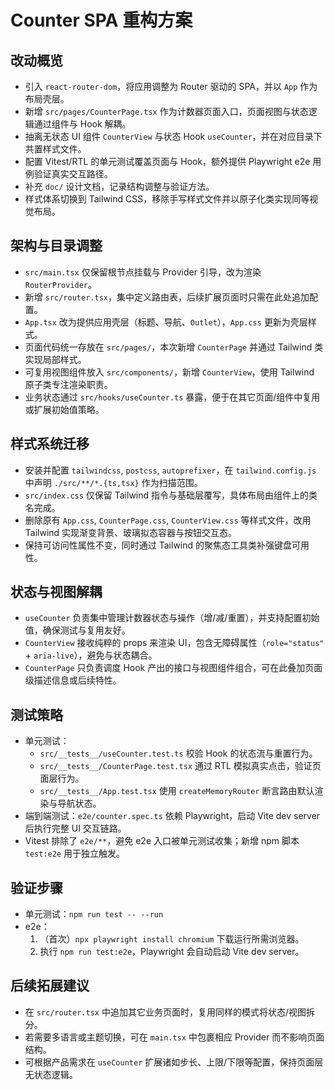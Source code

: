 # Counter SPA 重构方案

## 改动概览
- 引入 `react-router-dom`，将应用调整为 Router 驱动的 SPA，并以 `App` 作为布局壳层。
- 新增 `src/pages/CounterPage.tsx` 作为计数器页面入口，页面视图与状态逻辑通过组件与 Hook 解耦。
- 抽离无状态 UI 组件 `CounterView` 与状态 Hook `useCounter`，并在对应目录下共置样式文件。
- 配置 Vitest/RTL 的单元测试覆盖页面与 Hook，额外提供 Playwright e2e 用例验证真实交互路径。
- 补充 `doc/` 设计文档，记录结构调整与验证方法。
- 样式体系切换到 Tailwind CSS，移除手写样式文件并以原子化类实现同等视觉布局。

## 架构与目录调整
- `src/main.tsx` 仅保留根节点挂载与 Provider 引导，改为渲染 `RouterProvider`。
- 新增 `src/router.tsx`，集中定义路由表，后续扩展页面时只需在此处追加配置。
- `App.tsx` 改为提供应用壳层（标题、导航、`Outlet`），`App.css` 更新为壳层样式。
- 页面代码统一存放在 `src/pages/`，本次新增 `CounterPage` 并通过 Tailwind 类实现局部样式。
- 可复用视图组件放入 `src/components/`，新增 `CounterView`，使用 Tailwind 原子类专注渲染职责。
- 业务状态通过 `src/hooks/useCounter.ts` 暴露，便于在其它页面/组件中复用或扩展初始值策略。

## 样式系统迁移
- 安装并配置 `tailwindcss`, `postcss`, `autoprefixer`，在 `tailwind.config.js` 中声明 `./src/**/*.{ts,tsx}` 作为扫描范围。
- `src/index.css` 仅保留 Tailwind 指令与基础层覆写，具体布局由组件上的类名完成。
- 删除原有 `App.css`, `CounterPage.css`, `CounterView.css` 等样式文件，改用 Tailwind 实现渐变背景、玻璃拟态容器与按钮交互态。
- 保持可访问性属性不变，同时通过 Tailwind 的聚焦态工具类补强键盘可用性。

## 状态与视图解耦
- `useCounter` 负责集中管理计数器状态与操作（增/减/重置），并支持配置初始值，确保测试与复用友好。
- `CounterView` 接收纯粹的 props 来渲染 UI，包含无障碍属性（`role="status"` + `aria-live`），避免与状态耦合。
- `CounterPage` 只负责调度 Hook 产出的接口与视图组件组合，可在此叠加页面级描述信息或后续特性。

## 测试策略
- 单元测试：
  - `src/__tests__/useCounter.test.ts` 校验 Hook 的状态流与重置行为。
  - `src/__tests__/CounterPage.test.tsx` 通过 RTL 模拟真实点击，验证页面层行为。
  - `src/__tests__/App.test.tsx` 使用 `createMemoryRouter` 断言路由默认渲染与导航状态。
- 端到端测试：`e2e/counter.spec.ts` 依赖 Playwright，启动 Vite dev server 后执行完整 UI 交互链路。
- Vitest 排除了 `e2e/**`，避免 e2e 入口被单元测试收集；新增 npm 脚本 `test:e2e` 用于独立触发。

## 验证步骤
- 单元测试：`npm run test -- --run`
- e2e：
  1. （首次）`npx playwright install chromium` 下载运行所需浏览器。
  2. 执行 `npm run test:e2e`，Playwright 会自动启动 Vite dev server。

## 后续拓展建议
- 在 `src/router.tsx` 中追加其它业务页面时，复用同样的模式将状态/视图拆分。
- 若需要多语言或主题切换，可在 `main.tsx` 中包裹相应 Provider 而不影响页面结构。
- 可根据产品需求在 `useCounter` 扩展诸如步长、上限/下限等配置，保持页面层无状态逻辑。
